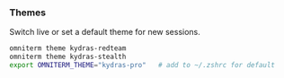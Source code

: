 ### Themes
Switch live or set a default theme for new sessions.

```zsh
omniterm theme kydras-redteam
omniterm theme kydras-stealth
export OMNITERM_THEME="kydras-pro"   # add to ~/.zshrc for default
```
